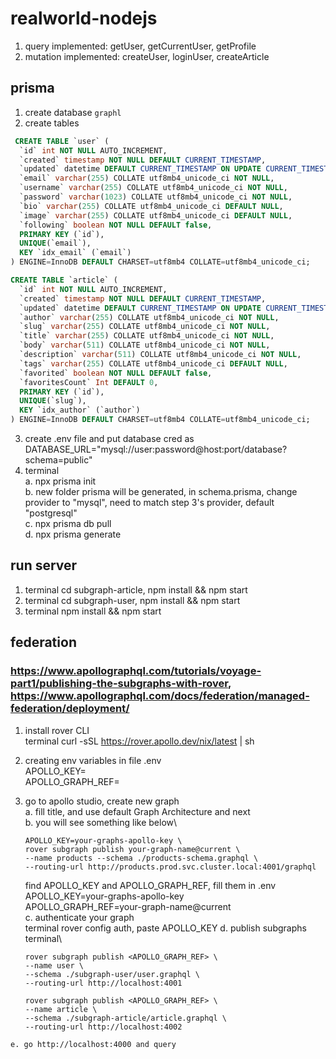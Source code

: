 # realworld-nodejs
1. query implemented: getUser, getCurrentUser, getProfile
2. mutation implemented: createUser, loginUser, createArticle

## prisma
1. create database `graphl`
2. create tables
```sql
 CREATE TABLE `user` (
  `id` int NOT NULL AUTO_INCREMENT,
  `created` timestamp NOT NULL DEFAULT CURRENT_TIMESTAMP,
  `updated` datetime DEFAULT CURRENT_TIMESTAMP ON UPDATE CURRENT_TIMESTAMP,
  `email` varchar(255) COLLATE utf8mb4_unicode_ci NOT NULL,
  `username` varchar(255) COLLATE utf8mb4_unicode_ci NOT NULL,
  `password` varchar(1023) COLLATE utf8mb4_unicode_ci NOT NULL,
  `bio` varchar(255) COLLATE utf8mb4_unicode_ci DEFAULT NULL,
  `image` varchar(255) COLLATE utf8mb4_unicode_ci DEFAULT NULL,
  `following` boolean NOT NULL DEFAULT false,
  PRIMARY KEY (`id`),
  UNIQUE(`email`),
  KEY `idx_email` (`email`)
) ENGINE=InnoDB DEFAULT CHARSET=utf8mb4 COLLATE=utf8mb4_unicode_ci;
```
```sql
CREATE TABLE `article` (
  `id` int NOT NULL AUTO_INCREMENT,
  `created` timestamp NOT NULL DEFAULT CURRENT_TIMESTAMP,
  `updated` datetime DEFAULT CURRENT_TIMESTAMP ON UPDATE CURRENT_TIMESTAMP,
  `author` varchar(255) COLLATE utf8mb4_unicode_ci NOT NULL,
  `slug` varchar(255) COLLATE utf8mb4_unicode_ci NOT NULL,
  `title` varchar(255) COLLATE utf8mb4_unicode_ci NOT NULL,
  `body` varchar(511) COLLATE utf8mb4_unicode_ci NOT NULL,
  `description` varchar(511) COLLATE utf8mb4_unicode_ci NOT NULL,
  `tags` varchar(255) COLLATE utf8mb4_unicode_ci DEFAULT NULL,
  `favorited` boolean NOT NULL DEFAULT false,
  `favoritesCount` Int DEFAULT 0,
  PRIMARY KEY (`id`),
  UNIQUE(`slug`),
  KEY `idx_author` (`author`)
) ENGINE=InnoDB DEFAULT CHARSET=utf8mb4 COLLATE=utf8mb4_unicode_ci;
```

3. create .env file and put database cred as\
   DATABASE_URL="mysql://user:password@host:port/database?schema=public"
4. terminal\
   a. npx prisma init\
   b. new folder prisma will be generated, in schema.prisma, change provider to "mysql", need to match step 3's provider, default "postgresql"\
   c. npx prisma db pull\
   d. npx prisma generate

## run server
 1. terminal cd subgraph-article, npm install && npm start
 2. terminal cd subgraph-user, npm install && npm start
 3. terminal npm install && npm start

## federation
### https://www.apollographql.com/tutorials/voyage-part1/publishing-the-subgraphs-with-rover, https://www.apollographql.com/docs/federation/managed-federation/deployment/
  1. install rover CLI\
     terminal curl -sSL https://rover.apollo.dev/nix/latest | sh
  2. creating env variables in file .env\
     APOLLO_KEY=\
     APOLLO_GRAPH_REF=
  3. go to apollo studio, create new graph\
     a. fill title, and use default Graph Architecture and next\
     b. you will see something like below\
        ```
        APOLLO_KEY=your-graphs-apollo-key \
        rover subgraph publish your-graph-name@current \
        --name products --schema ./products-schema.graphql \
        --routing-url http://products.prod.svc.cluster.local:4001/graphql
        ```

        find APOLLO_KEY and APOLLO_GRAPH_REF, fill them in .env\
        APOLLO_KEY=your-graphs-apollo-key\
        APOLLO_GRAPH_REF=your-graph-name@current\
     c. authenticate your graph\
        terminal rover config auth, paste APOLLO_KEY
     d. publish subgraphs\
        terminal\
        ```
        rover subgraph publish <APOLLO_GRAPH_REF> \
        --name user \
        --schema ./subgraph-user/user.graphql \
        --routing-url http://localhost:4001
        ```
        ```
        rover subgraph publish <APOLLO_GRAPH_REF> \
        --name article \
        --schema ./subgraph-article/article.graphql \
        --routing-url http://localhost:4002
        ```
    e. go http://localhost:4000 and query